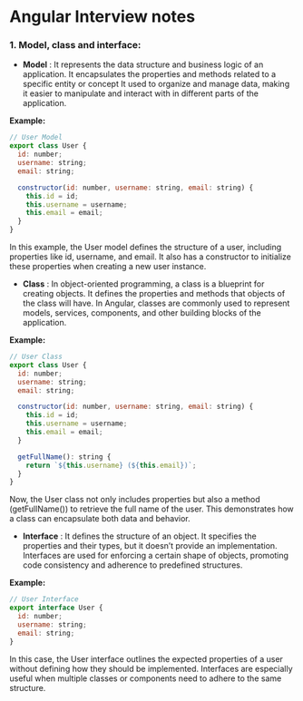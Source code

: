 # Angular Interview notes

### 1. Model, class and interface:

<!-- **Definition:** -->

*   **Model** : It represents the data structure and business logic of an application.
                It encapsulates the properties and methods related to a specific entity or concept
                It used to organize and manage data, making it easier to manipulate and interact with in different parts of the application.

**Example:**

```js
// User Model
export class User {
  id: number;
  username: string;
  email: string;

  constructor(id: number, username: string, email: string) {
    this.id = id;
    this.username = username;
    this.email = email;
  }
}
```

In this example, the User model defines the structure of a user, including properties like id, username, and email. It also has a constructor to initialize these properties when creating a new user instance.


*   **Class** : In object-oriented programming, a class is a blueprint for creating objects. It defines the properties and methods that objects of the class will have. In Angular, classes are commonly used to represent models, services, components, and other building blocks of the application.

**Example:**

```js
// User Class
export class User {
  id: number;
  username: string;
  email: string;

  constructor(id: number, username: string, email: string) {
    this.id = id;
    this.username = username;
    this.email = email;
  }

  getFullName(): string {
    return `${this.username} (${this.email})`;
  }
}
```

Now, the User class not only includes properties but also a method (getFullName()) to retrieve the full name of the user. This demonstrates how a class can encapsulate both data and behavior.



*   **Interface** : It defines the structure of an object. It specifies the properties and their types, but it doesn’t provide an implementation. Interfaces are used for enforcing a certain shape of objects, promoting code consistency and adherence to predefined structures.

**Example:**

```js
// User Interface
export interface User {
  id: number;
  username: string;
  email: string;
}
```

In this case, the User interface outlines the expected properties of a user without defining how they should be implemented. Interfaces are especially useful when multiple classes or components need to adhere to the same structure.





